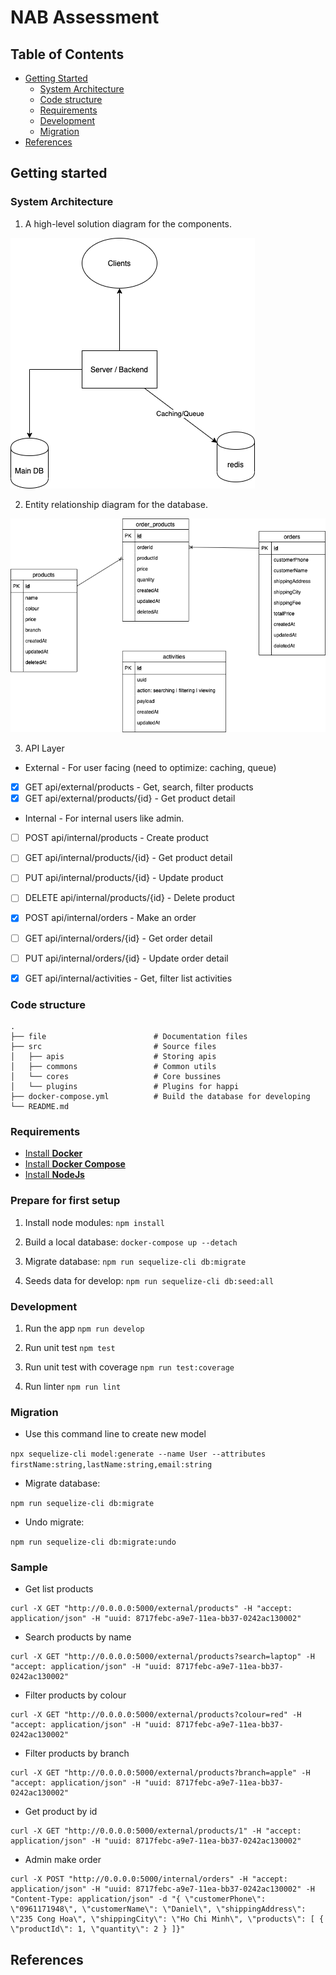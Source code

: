 # NAB Assessment

## Table of Contents

<!-- START doctoc generated TOC please keep comment here to allow auto update -->
<!-- DON'T EDIT THIS SECTION, INSTEAD RE-RUN doctoc TO UPDATE -->

- [Getting Started](#getting-started)
  - [System Architecture](#system-architecture)
  - [Code structure](#code-structure)
  - [Requirements](#requirements)
  - [Development](#development)
  - [Migration](#Migration)
- [References](#references)

<!-- END doctoc generated TOC please keep comment here to allow auto update -->

## Getting started

### System Architecture
1. A high-level solution diagram for the components.

![High-level solution diagram](./files/high-level_solution.png)

2. Entity relationship diagram for the database.

![Entity relationship diagram](./files/database.png)

3. API Layer

* External - For user facing (need to optimize: caching, queue)
- [x] GET api/external/products - Get, search, filter products
- [x] GET api/external/products/{id} - Get product detail

* Internal - For internal users like admin.
- [ ] POST api/internal/products - Create product
- [ ] GET api/internal/products/{id} - Get product detail
- [ ] PUT api/internal/products/{id} - Update product
- [ ] DELETE api/internal/products/{id} - Delete product
- [x] POST api/internal/orders - Make an order
- [ ] GET api/internal/orders/{id} - Get order detail
- [ ] PUT api/internal/orders/{id} - Update order detail
- [x] GET api/internal/activities - Get, filter list activities


### Code structure
    .
    ├── file                        # Documentation files
    ├── src                         # Source files
    │   ├── apis                    # Storing apis
    │   ├── commons                 # Common utils
    │   └── cores                   # Core bussines
    │   └── plugins                 # Plugins for happi
    ├── docker-compose.yml          # Build the database for developing
    └── README.md

### Requirements

- [Install **Docker**](https://docs.docker.com/install/)
- [Install **Docker Compose**](https://docs.docker.com/compose/install/)
- [Install **NodeJs**](https://nodejs.org/en/download/)

### Prepare for first setup

1. Install node modules: `npm install`

2. Build a local database: `docker-compose up --detach`

3. Migrate database: `npm run sequelize-cli db:migrate`

4. Seeds data for develop: `npm run sequelize-cli db:seed:all`

### Development

1. Run the app `npm run develop`

2. Run unit test `npm test`

3. Run unit test with coverage `npm run test:coverage`

4. Run linter `npm run lint`

### Migration
- Use this command line to create new model

`npx sequelize-cli model:generate --name User --attributes firstName:string,lastName:string,email:string`

- Migrate database:

`npm run sequelize-cli db:migrate`

- Undo migrate:

`npm run sequelize-cli db:migrate:undo`

### Sample
- Get list products
```
curl -X GET "http://0.0.0.0:5000/external/products" -H "accept: application/json" -H "uuid: 8717febc-a9e7-11ea-bb37-0242ac130002"
```

- Search products by name
```
curl -X GET "http://0.0.0.0:5000/external/products?search=laptop" -H "accept: application/json" -H "uuid: 8717febc-a9e7-11ea-bb37-0242ac130002"
```

- Filter products by colour
```
curl -X GET "http://0.0.0.0:5000/external/products?colour=red" -H "accept: application/json" -H "uuid: 8717febc-a9e7-11ea-bb37-0242ac130002"
```

- Filter products by branch
```
curl -X GET "http://0.0.0.0:5000/external/products?branch=apple" -H "accept: application/json" -H "uuid: 8717febc-a9e7-11ea-bb37-0242ac130002"
```

- Get product by id
```
curl -X GET "http://0.0.0.0:5000/external/products/1" -H "accept: application/json" -H "uuid: 8717febc-a9e7-11ea-bb37-0242ac130002"
```

- Admin make order
```
curl -X POST "http://0.0.0.0:5000/internal/orders" -H "accept: application/json" -H "uuid: 8717febc-a9e7-11ea-bb37-0242ac130002" -H "Content-Type: application/json" -d "{ \"customerPhone\": \"0961171948\", \"customerName\": \"Daniel\", \"shippingAddress\": \"235 Cong Hoa\", \"shippingCity\": \"Ho Chi Minh\", \"products\": [ { \"productId\": 1, \"quantity\": 2 } ]}"
```
## References
